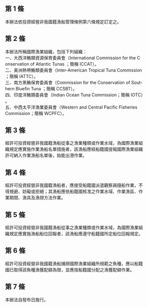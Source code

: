 第 1 條
-------
本辦法依投資經營非我國籍漁船管理條例第六條規定訂定之。

第 2 條
-------
本辦法所稱國際漁業組織，包括下列組織：  
一、大西洋鮪類資源保育委員會（International Commission for the C  
    onservation of Atlantic Tunas ；簡稱 ICCAT）。  
二、美洲熱帶鮪類委員會（Inter-American Tropical Tuna Commission  
    ；簡稱 IATTC）。  
三、南方黑鮪保育委員會（Commission for the Conservation of Sout-  
    hern Bluefin Tuna ；簡稱 CCSBT）。  
四、印度洋鮪類委員會（Indian Ocean Tuna Commission；簡稱  IOTC）  
    。  
五、中西太平洋漁業委員會（Western and Central Pacific Fisheries   
    Commission；簡稱 WCPFC）。

第 3 條
-------
經許可投資經營非我國籍漁船從事之漁業種類或作業水域，為國際漁業組  
織規定應實施作業漁船名單措施者，該漁船應經船籍國提報國際漁業組織  
許可納入作業漁船名單後，始能出港作業。

第 4 條
-------
經許可投資經營非我國籍漁船者，應接受船籍國派遣觀察員隨船作業，不  
得規避、妨礙或拒絕；其漁船應依船籍國核准之作業水域、作業漁區、作  
業期間、漁具及漁撈方法作業。

第 5 條
-------
經許可投資經營非我國籍漁船從事之漁業種類或作業水域，為國際漁業組  
織規定應實施漁船船位回報者，該漁船應遵守船籍國所定船位回報規定。

第 6 條
-------
經許可投資經營非我國籍漁船捕撈國際漁業組織所規範之魚種，應以船籍  
國已取得該魚種漁獲配額為限，並應按船籍國分配之漁獲配額作業。

第 7 條
-------
本辦法自發布日施行。

